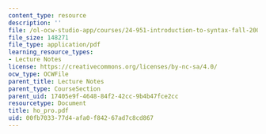 ```yaml
---
content_type: resource
description: ''
file: /ol-ocw-studio-app/courses/24-951-introduction-to-syntax-fall-2003/00fb703377d4afa0f84267ad7c8cd867_ho_pro.pdf
file_size: 148271
file_type: application/pdf
learning_resource_types:
- Lecture Notes
license: https://creativecommons.org/licenses/by-nc-sa/4.0/
ocw_type: OCWFile
parent_title: Lecture Notes
parent_type: CourseSection
parent_uid: 17405e9f-4648-84f2-42cc-9b4b47fce2cc
resourcetype: Document
title: ho_pro.pdf
uid: 00fb7033-77d4-afa0-f842-67ad7c8cd867
---
```


